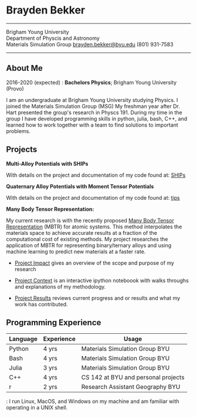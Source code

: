 Brayden Bekker
============

-----------------------------------                ----------------------------
Brigham Young University                                 
Department of Physcis and Astronomy                        
Materials Simulation Group
brayden.bekker@byu.edu
(801) 931-7583
-----------------------------------                ----------------------------

About Me
---------

2016-2020 (expected)
:   **Bachelors Physics**; Brigham Young University (Provo)

I am an undergraduate at Brigham Young University studying Physics. I joined the Materials Simulation Group (MSG) My freshman year after Dr. Hart presented the group's research in Physcs 191. During my time in the group I have developed programming skills in python, julia, bash, C++, and learned how to work together with a team to find solutions to important problems. 

Projects
----------

**Multi-Alloy Potentials with SHIPs**

With details on the project and documentation of my code found at: [SHIPs](https://bbekker.gitbook.io/ships/)

**Quaternary Alloy Potentials with Moment Tensor Potentials**

With details on the project and documentation of my code found at: [tips](https://bbekker.gitbook.io/tips/)

**Many Body Tensor Representation:**

My current research is with the recently proposed [Many Body Tensor Representation](https://arxiv.org/abs/1704.06439) (MBTR) for atomic systems. This method interpolates the materials space to achieve accurate results at a fraction of the computational cost of existing methods. My project researches the application of MBTR for representing binary/ternary alloys and using machine learning to predict new materials at a faster rate.

* [Project Impact](https://github.com/braydenbekker/EAM-MBTR/blob/master/README.md) gives an overview of the scope and purpose of my research 

* [Project Context](https://github.com/braydenbekker/EAM-MBTR/blob/master/Context.ipynb) is an interactive ipython noteboook with walks throughs and explanations of my methodology.

* [Project Results](https://github.com/braydenbekker/EAM-MBTR/blob/master/RESULTS.ipynb) reviews current progress and or results and what my work has contributed.

Programming Experience
--------------------

|Language|Experience|Usage                                  |
|--------|----------|---------------------------------------|
|Python  |4 yrs     |Materials Simulation Group BYU         |
|Bash    |4 yrs     |Materials Simulation Group BYU         |
|Julia   |3 yrs     |Materials Simulation Group BYU         |
|C++     |4 yrs     |CS 142 at BYU and personal projects    |
|r       |2 yrs     |Research Assistant Geography BYU       |

: I run Linux, MacOS, and Windows on my machine and am familiar with operating in a UNIX shell.
